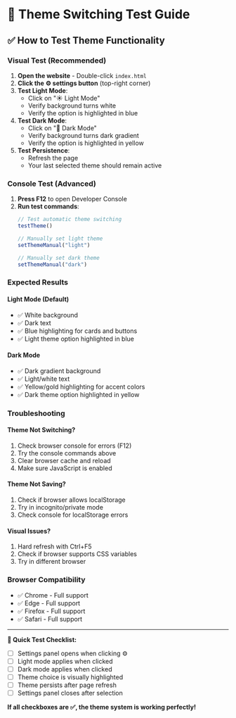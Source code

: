 # 🎨 Theme Switching Test Guide

## ✅ How to Test Theme Functionality

### **Visual Test (Recommended)**
1. **Open the website** - Double-click `index.html`
2. **Click the ⚙️ settings button** (top-right corner)
3. **Test Light Mode**:
   - Click on "☀️ Light Mode"
   - Verify background turns white
   - Verify the option is highlighted in blue
4. **Test Dark Mode**:
   - Click on "🌙 Dark Mode" 
   - Verify background turns dark gradient
   - Verify the option is highlighted in yellow
5. **Test Persistence**:
   - Refresh the page
   - Your last selected theme should remain active

### **Console Test (Advanced)**
1. **Press F12** to open Developer Console
2. **Run test commands**:
   ```javascript
   // Test automatic theme switching
   testTheme()
   
   // Manually set light theme
   setThemeManual("light")
   
   // Manually set dark theme
   setThemeManual("dark")
   ```

### **Expected Results**

#### **Light Mode (Default)**
- ✅ White background
- ✅ Dark text
- ✅ Blue highlighting for cards and buttons
- ✅ Light theme option highlighted in blue

#### **Dark Mode**
- ✅ Dark gradient background
- ✅ Light/white text
- ✅ Yellow/gold highlighting for accent colors
- ✅ Dark theme option highlighted in yellow

### **Troubleshooting**

#### **Theme Not Switching?**
1. Check browser console for errors (F12)
2. Try the console commands above
3. Clear browser cache and reload
4. Make sure JavaScript is enabled

#### **Theme Not Saving?**
1. Check if browser allows localStorage
2. Try in incognito/private mode
3. Check console for localStorage errors

#### **Visual Issues?**
1. Hard refresh with Ctrl+F5
2. Check if browser supports CSS variables
3. Try in different browser

### **Browser Compatibility**
- ✅ Chrome - Full support
- ✅ Edge - Full support  
- ✅ Firefox - Full support
- ✅ Safari - Full support

---

**🎯 Quick Test Checklist:**
- [ ] Settings panel opens when clicking ⚙️
- [ ] Light mode applies when clicked
- [ ] Dark mode applies when clicked
- [ ] Theme choice is visually highlighted
- [ ] Theme persists after page refresh
- [ ] Settings panel closes after selection

**If all checkboxes are ✅, the theme system is working perfectly!** 